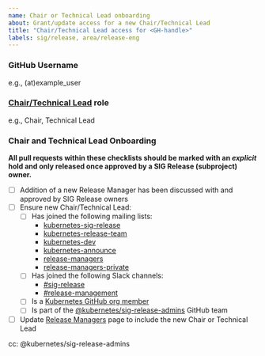 ```yaml
---
name: Chair or Technical Lead onboarding
about: Grant/update access for a new Chair/Technical Lead
title: "Chair/Technical Lead access for <GH-handle>"
labels: sig/release, area/release-eng
---
```


### GitHub Username

e.g., (at)example_user

### [Chair/Technical Lead](https://git.k8s.io/sig-release/lead/onboarding.md) role

e.g., Chair, Technical Lead

### Chair and Technical Lead Onboarding

**All pull requests within these checklists should be marked with an _explicit_
hold and only released once approved by a SIG Release (subproject) owner.**

- [ ] Addition of a new Release Manager has been discussed with and approved by
      SIG Release owners
- [ ] Ensure new Chair/Technical Lead:
  - [ ] Has joined the following mailing lists:
    - [kubernetes-sig-release](https://groups.google.com/forum/#!forum/kubernetes-sig-release)
    - [kubernetes-release-team](https://groups.google.com/forum/#!forum/kubernetes-release-team)
    - [kubernetes-dev](https://groups.google.com/forum/#!forum/kubernetes-dev)
    - [kubernetes-announce](https://groups.google.com/forum/#!forum/kubernetes-announce)
    - [release-managers](https://groups.google.com/a/kubernetes.io/forum/#!forum/release-managers)
    - [release-managers-private](https://groups.google.com/a/kubernetes.io/forum/#!forum/release-managers-private)
  - [ ] Has joined the following Slack channels:
    - [#sig-release](https://kubernetes.slack.com/messages/C2C40FMNF)
    - [#release-management](https://kubernetes.slack.com/messages/CJH2GBF7Y)
  - [ ] Is a [Kubernetes GitHub org member](https://github.com/kubernetes/community/blob/master/community-membership.md#member)
  - [ ] Is part of the [@kubernetes/sig-release-admins](https://github.com/orgs/kubernetes/teams/sig-release-admins) GitHub team
- [ ] Update [Release Managers](https://git.k8s.io/sig-release/release-managers.md) page to include the new Chair or Technical Lead

<!--
Uncomment the appropriate checklist for the Chair/Technical Lead role the new candidate will hold.

As you work through the checklist, use the following PRs as guides:
- k/sig-release: https://github.com/kubernetes/sig-release/pull/868
- k/org: https://github.com/kubernetes/org/pull/1440
- k/release: https://github.com/kubernetes/release/pull/950
- k/k8s.io: https://github.com/kubernetes/k8s.io/pull/481
- k/test-infra: https://github.com/kubernetes/test-infra/pull/15465
- k/community: https://github.com/kubernetes/community/pull/4284
-->

<!--
### Chair/Technical Lead

- [ ] Chair/Technical Lead has agreed to abide by the guidelines set forth in
  the [Security Release
  Process](https://git.k8s.io/security/security-release-process.md),
  specifically the embargo on CVE communications.
  (This must be done as an issue comment by the incoming Chair/Technical Lead.)
- [ ] Update GitHub teams [(`kubernetes/org`)](https://git.k8s.io/org/config/kubernetes/sig-release/teams.yaml)
  - `milestone-maintainers`
  - `release-engineering`
  - `release-managers`
  - `sig-release-admins`
- [ ] Update `OWNERS`
  - [ ] `kubernetes/sig-release` `OWNERS_ALIASES`
    - Add entry in the `sig-release-leads` section
  - [ ] `kubernetes/release` `OWNERS_ALIASES`
    - Add entry in the `sig-release-leads` section
  - [ ] `kubernetes/test-infra` `OWNERS_ALIASES`
    - Add entry in the `sig-release-leads` section
  - [ ] `kubernetes/kubernetes` `OWNERS_ALIASES`
    - Add entry in the `sig-release-approvers` section
  - [ ] `kubernetes/k8s.io` `OWNERS_ALIASES`
    - Add entry in the `release-engineering-approvers` section
- [ ] Update `SECURITY_CONTACTS`
  - [ ] `kubernetes/release`
  - [ ] `kubernetes/sig-release`
- [ ] Update Google Groups/GCP IAM membership [(`kubernetes/k8s.io`)](https://git.k8s.io/k8s.io/groups/groups.yaml)
  - `k8s-infra-release-editors@`
  - `k8s-infra-release-viewers@`
  - `release-managers@`
  - `release-managers-private@`
- [ ] Manually grant permission to post on [kubernetes-announce](https://groups.google.com/forum/#!forum/kubernetes-announce)
- [ ] Manually add to the [Release Team Google Group](https://groups.google.com/forum/#!forum/kubernetes-release-team)
- [ ] Update Slack `release-managers` and `release-team-leads` User Group [(`kubernetes/community`)](https://git.k8s.io/community/communication/slack-config/sig-release/usergroups.yaml)
- [ ] Manually add to the [#release-private](https://kubernetes.slack.com/archives/GKEA5EL67) Slack channel
-->

cc: @kubernetes/sig-release-admins

